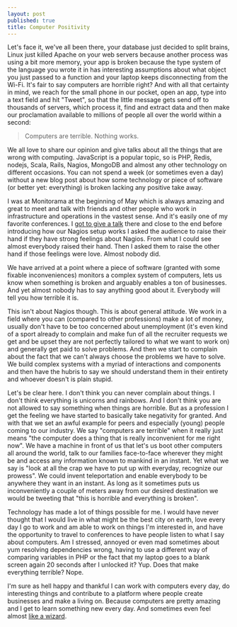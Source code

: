 ```yaml
---
layout: post
published: true
title: Computer Positivity
---
```


Let's face it, we've all been there, your database just decided to split
brains, Linux just killed Apache on your web servers because another process
was using a bit more memory, your app is broken because the type system of the
language you wrote it in has interesting assumptions about what object you
just passed to a function and your laptop keeps disconnecting from the Wi-Fi.
It's fair to say computers are horrible right? And with all that certainty in
mind, we reach for the small phone in our pocket, open an app, type into a
text field and hit "Tweet", so that the little message gets send off to
thousands of servers, which process it, find and extract data and then make
our proclamation available to millions of people all over the world within a
second:

> Computers are terrible. Nothing works.

We all love to share our opinion and give talks about all the things that are
wrong with computing. JavaScript is a popular topic, so is PHP, Redis, nodejs,
Scala, Rails, Nagios, MongoDB and almost any other technology on different
occasions. You can not spend a week (or sometimes even a day) without a new
blog post about how some technology or piece of software (or better yet:
everything) is broken lacking any positive take away.

I was at Monitorama at the beginning of May which is always amazing and great
to meet and talk with friends and other people who work in infrastructure and
operations in the vastest sense. And it's easily one of my favorite
conferences. I [got to give a talk][monitoramatalk] there and close to the end
before introducing how our Nagios setup works I asked the audience to raise
their hand if they have strong feelings about Nagios. From what I could see
almost everybody raised their hand. Then I asked them to raise the other hand
if those feelings were love. Almost nobody did.

We have arrived at a point where a piece of software (granted with some
fixable inconveniences) monitors a complex system of computers, lets us know
when something is broken and arguably enables a ton of businesses. And yet
almost nobody has to say anything good about it. Everybody will tell you how
terrible it is.

This isn't about Nagios though. This is about general attitude. We work in a
field where you can (compared to other professions) make a lot of money,
usually don't have to be too concerned about unemployment (it's even kind of a
sport already to complain and make fun of all the recruiter requests we get
and be upset they are not perfectly tailored to what we want to work on) and
generally get paid to solve problems. And then we start to complain about the
fact that we can't always choose the problems we have to solve. We build
complex systems with a myriad of interactions and components and then have the
hubris to say we should understand them in their entirety and whoever doesn't
is plain stupid.

Let's be clear here. I don't think you can never complain about things. I
don't think everything is unicorns and rainbows. And I don't think you are not
allowed to say something when things are horrible. But as a profession I get
the feeling we have started to basically take negativity for granted. And with
that we set an awful example for peers and especially (young) people coming to
our industry. We say "computers are terrible" when it really just means "the
computer does a thing that is really inconvenient for me right now".  We have
a machine in front of us that let's us boot other computers all around the
world, talk to our families face-to-face wherever they might be and access any
information known to mankind in an instant. Yet what we say is "look at all
the crap we have to put up with everyday, recognize our prowess".  We could
invent teleportation and enable everybody to be anywhere they want in an
instant. As long as it sometimes puts us inconveniently a couple of meters
away from our desired destination we would be tweeting that "this is horrible
and everything is broken".

Technology has made a lot of things possible for me. I would have never
thought that I would live in what might be the best city on earth, love every
day I go to work and am able to work on things I'm interested in, and have the
opportunity to travel to conferences to have people listen to what I say about
computers. Am I stressed, annoyed or even mad sometimes about yum resolving
dependencies wrong, having to use a different way of comparing variables in
PHP or the fact that my laptop goes to a blank screen again 20 seconds after I
unlocked it? Yup. Does that make everything terrible? Nope.

I'm sure as hell happy and thankful I can work with computers every day, do
interesting things and contribute to a platform where people create businesses
and make a living on. Because computers are pretty amazing and I get to learn
something new every day. And sometimes even feel almost
[like a wizard][wizardtwet].

[wizardtwet]: https://twitter.com/mrtazz/statuses/460423094054973440
[monitoramatalk]: https://vimeo.com/95247023



